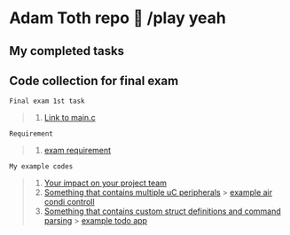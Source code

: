 # Adam Toth repo :metal: /play yeah
## My completed tasks



## Code collection for final exam

```
Final exam 1st task
```
>1. [Link to main.c](https://github.com/greenfox-academy/tothadam000/blob/master/tothadam000/greenfox/FinalExam/FinalExam/main.c)
```
Requirement
```
>1. [exam requirement](https://github.com/greenfox-academy/definitions/blob/master/requirement/final-hardware.md)

```
My example codes
```
>1. [Your impact on your project team](https://github.com/greenfox-academy/huli-smarthome-device-static-fuchsit)
>2. [Something that contains multiple uC peripherals](https://github.com/greenfox-academy/tothadam000/blob/75df213d986c87ef33a2cbef158a58632aaf97b8/tothadam000/greenfox/STM32Cube_FW_F7_V1.8.0/Projects/STM32746G-Discovery/GreenFox/reaction_game/Src/main.c)
        > [example air condi controll](https://github.com/greenfox-academy/huli-smarthome-device-static-fuchsit/tree/dev-marsaltamas/common/fan_control)
>3. [Something that contains custom struct definitions and command parsing](https://github.com/greenfox-academy/huli-smarthome-device-static-fuchsit/blob/development/common/rgb_led_color/Src/rgb_led_color.c)
       > [example todo app](https://github.com/greenfox-academy/tothadam000/blob/master/tothadam000/greenfox/week-04/day04/TODO_app/main.c)
